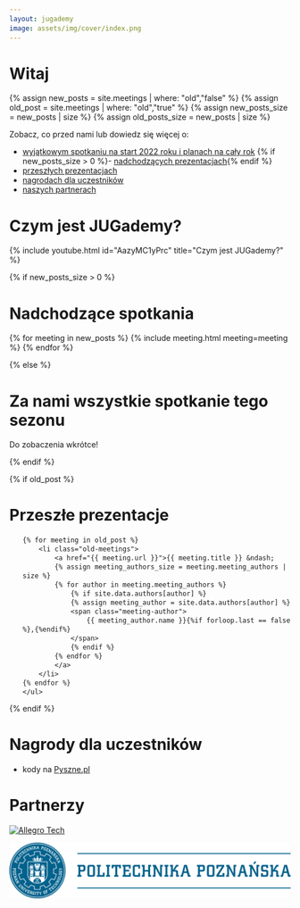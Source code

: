 ```yaml
---
layout: jugademy
image: assets/img/cover/index.png
---
```


# Witaj


{% assign new_posts = site.meetings | where: "old","false" %}
{% assign old_post = site.meetings | where: "old","true" %}
{% assign new_posts_size = new_posts | size %}
{% assign old_posts_size = new_posts | size %}

Zobacz, co przed nami lub dowiedz się więcej o:
 - [wyjątkowym spotkaniu na start 2022 roku i planach na cały rok](/start-2022)
{% if new_posts_size > 0 %}- [nadchodzących prezentacjach](#nadchodzące-spotkania){% endif %}
 - [przeszłych prezentacjach](#przeszłe-prezentacje)
 - [nagrodach dla uczestników](#nagrody-dla-uczestników)
 - [naszych partnerach](#partnerzy)

# Czym jest JUGademy?

{% include youtube.html id="AazyMC1yPrc" title="Czym jest JUGademy?" %}

{% if new_posts_size > 0 %}
# Nadchodzące spotkania

<div>
    {% for meeting in new_posts %}
        {% include meeting.html meeting=meeting %}
    {% endfor %}
</div>

{% else %}

# Za nami wszystkie spotkanie tego sezonu

Do zobaczenia wkrótce!

{% endif %}

{% if old_post %}

# Przeszłe prezentacje

<div>
    <ul>
   
    {% for meeting in old_post %}
        <li class="old-meetings">
            <a href="{{ meeting.url }}">{{ meeting.title }} &ndash;
            {% assign meeting_authors_size = meeting.meeting_authors | size %}
            {% for author in meeting.meeting_authors %}
                {% if site.data.authors[author] %}
                {% assign meeting_author = site.data.authors[author] %}
                <span class="meeting-author">
                    {{ meeting_author.name }}{%if forloop.last == false %},{%endif%}
                </span>
                {% endif %}
            {% endfor %}
            </a>
        </li>
    {% endfor %}
    </ul>
</div>

{% endif %}

# Nagrody dla uczestników

- kody na [Pyszne.pl](https://pyszne.pl)

# Partnerzy

[![Allegro Tech](https://allegro.tech/images/logo.svg)](https://allegro.tech)

[![Politechnika Poznańska](/assets/img/politechnika-poznanska.png)](https://www.put.poznan.pl/)

<script>
(function(){var hash=window.location.hash;var matches={"#wprowadzenie-do-mongodb":"/spotkania/sezon-4/wprowadzenie-do-mongodb","#czysty-kod-to-wcale-nie-jest-takie-trudne":"/spotkania/sezon-4/czysty-kod-to-wcale-nie-jest-takie-trudne","#programowanie-funkcyjne-na-jvm":"/spotkania/sezon-4/programowanie-funkcyjne-na-jvm","#praca-z-danymi-w-apache-spark":"/spotkania/sezon-4/praca-z-danymi-w-apache-spark","#ogarnąć-git-a":"/spotkania/sezon-4/ogarnac-git-a","#reaktywne-aplikacje-od-podstaw":"/spotkania/sezon-4/reaktywne-aplikacje-od-podstaw","#wprowadzenie-do-rest-api":"/spotkania/sezon-4/wprowadzenie-do-rest-api","#kotlin-dlaczego-warto-spróbować-od-czego-zacząć":"/spotkania/sezon-4/kotlin-dlaczego-warto-sprobowac-od-czego-zaczac","#wprowadzenie-do-cassandry":"/spotkania/sezon-4/wprowadzenie-do-cassandry","#jednoosobowy-pair-programing-czyli-twoja-wydajność-w-intellij-idea":"/spotkania/sezon-4/jednoosobowy-pair-programming-czyli-twoja-wydajnosc-w-intellij-idea","#abstractqueuedsynchronizer-the-cornerstone-of-java-concurrency":"/spotkania/sezon-4/abstractqueuedsynchronizer-the-cornerstone-of-java-concurrency"};for(var i in matches){matches[encodeURI(i)]=matches[i];}if(matches.hasOwnProperty(hash)){window.location.replace(matches[hash])}})();
</script>
